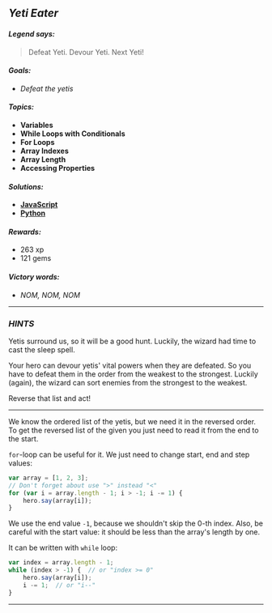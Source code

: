 ## _Yeti Eater_

#### _Legend says:_
> Defeat Yeti. Devour Yeti. Next Yeti!

#### _Goals:_
+ _Defeat the yetis_

#### _Topics:_
+ **Variables**
+ **While Loops with Conditionals**
+ **For Loops**
+ **Array Indexes**
+ **Array Length**
+ **Accessing Properties**

#### _Solutions:_
+ **[JavaScript](yetiEater.js)**
+ **[Python](yeti_eater.py)**

#### _Rewards:_
+ 263 xp
+ 121 gems

#### _Victory words:_
+ _NOM, NOM, NOM_

___

### _HINTS_

Yetis surround us, so it will be a good hunt. Luckily, the wizard had time to cast the sleep spell.

Your hero can devour yetis' vital powers when they are defeated. So you have to defeat them in the order from the weakest to the strongest. Luckily (again), the wizard can sort enemies from the strongest to the weakest.

Reverse that list and act!

___

We know the ordered list of the yetis, but we need it in the reversed order. To get the reversed list of the given you just need to read it from the end to the start.

`for`-loop can be useful for it. We just need to change start, end and step values:

```javascript
var array = [1, 2, 3];
// Don't forget about use ">" instead "<"
for (var i = array.length - 1; i > -1; i -= 1) {
    hero.say(array[i]);
}
```

We use the end value `-1`, because we shouldn't skip the 0-th index. Also, be careful with the start value: it should be less than the array's length by one.

It can be written with `while` loop:

```javascript
var index = array.length - 1;
while (index > -1) {  // or "index >= 0"
    hero.say(array[i]);
    i -= 1;  // or "i--"
}
```

___
